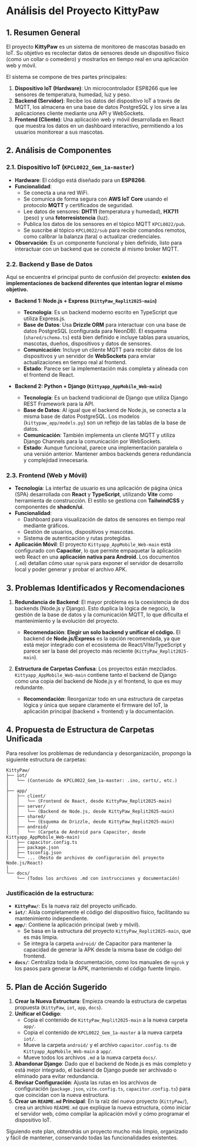 # Análisis del Proyecto KittyPaw

## 1. Resumen General

El proyecto **KittyPaw** es un sistema de monitoreo de mascotas basado en IoT. Su objetivo es recolectar datos de sensores desde un dispositivo físico (como un collar o comedero) y mostrarlos en tiempo real en una aplicación web y móvil.

El sistema se compone de tres partes principales:
1.  **Dispositivo IoT (Hardware)**: Un microcontrolador ESP8266 que lee sensores de temperatura, humedad, luz y peso.
2.  **Backend (Servidor)**: Recibe los datos del dispositivo IoT a través de MQTT, los almacena en una base de datos PostgreSQL y los sirve a las aplicaciones cliente mediante una API y WebSockets.
3.  **Frontend (Cliente)**: Una aplicación web y móvil desarrollada en React que muestra los datos en un dashboard interactivo, permitiendo a los usuarios monitorear a sus mascotas.

## 2. Análisis de Componentes

### 2.1. Dispositivo IoT (`KPCL0022_Gem_1a-master`)

-   **Hardware**: El código está diseñado para un **ESP8266**.
-   **Funcionalidad**:
    -   Se conecta a una red WiFi.
    -   Se comunica de forma segura con **AWS IoT Core** usando el protocolo **MQTT** y certificados de seguridad.
    -   Lee datos de sensores: **DHT11** (temperatura y humedad), **HX711** (peso) y una **fotorresistencia** (luz).
    -   Publica los datos de los sensores en el tópico MQTT `KPCL0022/pub`.
    -   Se suscribe al tópico `KPCL0022/sub` para recibir comandos remotos, como calibrar la balanza (tara) o actualizar credenciales.
-   **Observación**: Es un componente funcional y bien definido, listo para interactuar con un backend que se conecte al mismo broker MQTT.

### 2.2. Backend y Base de Datos

Aquí se encuentra el principal punto de confusión del proyecto: **existen dos implementaciones de backend diferentes que intentan lograr el mismo objetivo.**

-   **Backend 1: Node.js + Express (`KittyPaw_Replit2025-main`)**
    -   **Tecnología**: Es un backend moderno escrito en TypeScript que utiliza Express.js.
    -   **Base de Datos**: Usa **Drizzle ORM** para interactuar con una base de datos PostgreSQL (configurada para NeonDB). El esquema (`shared/schema.ts`) está bien definido e incluye tablas para usuarios, mascotas, dueños, dispositivos y datos de sensores.
    -   **Comunicación**: Incluye un cliente MQTT para recibir datos de los dispositivos y un servidor de **WebSockets** para enviar actualizaciones en tiempo real al frontend.
    -   **Estado**: Parece ser la implementación más completa y alineada con el frontend de React.

-   **Backend 2: Python + Django (`Kittyapp_AppMobile_Web-main`)**
    -   **Tecnología**: Es un backend tradicional de Django que utiliza Django REST Framework para la API.
    -   **Base de Datos**: Al igual que el backend de Node.js, se conecta a la misma base de datos PostgreSQL. Los modelos (`kittypaw_app/models.py`) son un reflejo de las tablas de la base de datos.
    -   **Comunicación**: También implementa un cliente MQTT y utiliza Django Channels para la comunicación por WebSockets.
    -   **Estado**: Aunque funcional, parece una implementación paralela o una versión anterior. Mantener ambos backends genera redundancia y complejidad innecesaria.

### 2.3. Frontend (Web y Móvil)

-   **Tecnología**: La interfaz de usuario es una aplicación de página única (SPA) desarrollada con **React** y **TypeScript**, utilizando **Vite** como herramienta de construcción. El estilo se gestiona con **TailwindCSS** y componentes de **shadcn/ui**.
-   **Funcionalidad**:
    -   Dashboard para visualización de datos de sensores en tiempo real mediante gráficos.
    -   Gestión de usuarios, dispositivos y mascotas.
    -   Sistema de autenticación y rutas protegidas.
-   **Aplicación Móvil**: El proyecto `Kittyapp_AppMobile_Web-main` está configurado con **Capacitor**, lo que permite empaquetar la aplicación web React en una **aplicación nativa para Android**. Los documentos (`.md`) detallan cómo usar `ngrok` para exponer el servidor de desarrollo local y poder generar y probar el archivo APK.

## 3. Problemas Identificados y Recomendaciones

1.  **Redundancia de Backend**: El mayor problema es la coexistencia de dos backends (Node.js y Django). Esto duplica la lógica de negocio, la gestión de la base de datos y la comunicación MQTT, lo que dificulta el mantenimiento y la evolución del proyecto.
    -   **Recomendación**: **Elegir un solo backend y unificar el código.** El backend de **Node.js/Express** es la opción recomendada, ya que está mejor integrado con el ecosistema de React/Vite/TypeScript y parece ser la base del proyecto más reciente (`KittyPaw_Replit2025-main`).

2.  **Estructura de Carpetas Confusa**: Los proyectos están mezclados. `Kittyapp_AppMobile_Web-main` contiene tanto el backend de Django como una copia del backend de Node.js y el frontend, lo que es muy redundante.
    -   **Recomendación**: Reorganizar todo en una estructura de carpetas lógica y única que separe claramente el firmware del IoT, la aplicación principal (backend + frontend) y la documentación.

## 4. Propuesta de Estructura de Carpetas Unificada

Para resolver los problemas de redundancia y desorganización, propongo la siguiente estructura de carpetas:

```
KittyPaw/
├── iot/
│   └── (Contenido de KPCL0022_Gem_1a-master: .ino, certs/, etc.)
│
├── app/
│   ├── client/
│   │   └── (Frontend de React, desde KittyPaw_Replit2025-main)
│   ├── server/
│   │   └── (Backend de Node.js, desde KittyPaw_Replit2025-main)
│   ├── shared/
│   │   └── (Esquema de Drizzle, desde KittyPaw_Replit2025-main)
│   ├── android/
│   │   └── (Carpeta de Android para Capacitor, desde Kittyapp_AppMobile_Web-main)
│   ├── capacitor.config.ts
│   ├── package.json
│   ├── tsconfig.json
│   └── ... (Resto de archivos de configuración del proyecto Node.js/React)
│
└── docs/
    └── (Todos los archivos .md con instrucciones y documentación)
```

### Justificación de la estructura:

-   **`KittyPaw/`**: Es la nueva raíz del proyecto unificado.
-   **`iot/`**: Aísla completamente el código del dispositivo físico, facilitando su mantenimiento independiente.
-   **`app/`**: Contiene la aplicación principal (web y móvil).
    -   Se basa en la estructura del proyecto `KittyPaw_Replit2025-main`, que es más limpia.
    -   Se integra la carpeta `android/` de Capacitor para mantener la capacidad de generar la APK desde la misma base de código del frontend.
-   **`docs/`**: Centraliza toda la documentación, como los manuales de `ngrok` y los pasos para generar la APK, manteniendo el código fuente limpio.

## 5. Plan de Acción Sugerido

1.  **Crear la Nueva Estructura**: Empieza creando la estructura de carpetas propuesta (`KittyPaw`, `iot`, `app`, `docs`).
2.  **Unificar el Código**:
    -   Copia el contenido de `KittyPaw_Replit2025-main` a la nueva carpeta `app/`.
    -   Copia el contenido de `KPCL0022_Gem_1a-master` a la nueva carpeta `iot/`.
    -   Mueve la carpeta `android/` y el archivo `capacitor.config.ts` de `Kittyapp_AppMobile_Web-main` a `app/`.
    -   Mueve todos los archivos `.md` a la nueva carpeta `docs/`.
3.  **Abandonar Django**: Dado que el backend de Node.js es más completo y está mejor integrado, el backend de Django puede ser archivado o eliminado para evitar redundancia.
4.  **Revisar Configuración**: Ajusta las rutas en los archivos de configuración (`package.json`, `vite.config.ts`, `capacitor.config.ts`) para que coincidan con la nueva estructura.
5.  **Crear un `README.md` Principal**: En la raíz del nuevo proyecto (`KittyPaw/`), crea un archivo `README.md` que explique la nueva estructura, cómo iniciar el servidor web, cómo compilar la aplicación móvil y cómo programar el dispositivo IoT.

Siguiendo este plan, obtendrás un proyecto mucho más limpio, organizado y fácil de mantener, conservando todas las funcionalidades existentes.

